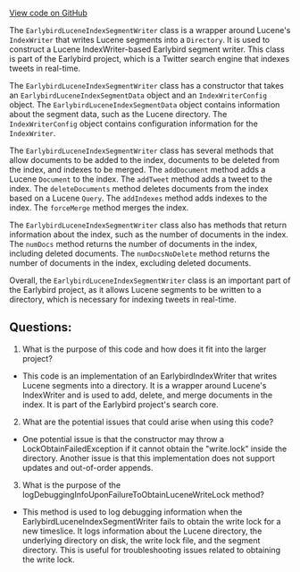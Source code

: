 [View code on GitHub](https://github.com/misbahsy/the-algorithm/src/java/com/twitter/search/core/earlybird/index/EarlybirdLuceneIndexSegmentWriter.java)

The `EarlybirdLuceneIndexSegmentWriter` class is a wrapper around Lucene's `IndexWriter` that writes Lucene segments into a `Directory`. It is used to construct a Lucene IndexWriter-based Earlybird segment writer. This class is part of the Earlybird project, which is a Twitter search engine that indexes tweets in real-time. 

The `EarlybirdLuceneIndexSegmentWriter` class has a constructor that takes an `EarlybirdLuceneIndexSegmentData` object and an `IndexWriterConfig` object. The `EarlybirdLuceneIndexSegmentData` object contains information about the segment data, such as the Lucene directory. The `IndexWriterConfig` object contains configuration information for the `IndexWriter`. 

The `EarlybirdLuceneIndexSegmentWriter` class has several methods that allow documents to be added to the index, documents to be deleted from the index, and indexes to be merged. The `addDocument` method adds a Lucene `Document` to the index. The `addTweet` method adds a tweet to the index. The `deleteDocuments` method deletes documents from the index based on a Lucene `Query`. The `addIndexes` method adds indexes to the index. The `forceMerge` method merges the index. 

The `EarlybirdLuceneIndexSegmentWriter` class also has methods that return information about the index, such as the number of documents in the index. The `numDocs` method returns the number of documents in the index, including deleted documents. The `numDocsNoDelete` method returns the number of documents in the index, excluding deleted documents. 

Overall, the `EarlybirdLuceneIndexSegmentWriter` class is an important part of the Earlybird project, as it allows Lucene segments to be written to a directory, which is necessary for indexing tweets in real-time.
## Questions: 
 1. What is the purpose of this code and how does it fit into the larger project?
- This code is an implementation of an EarlybirdIndexWriter that writes Lucene segments into a directory. It is a wrapper around Lucene's IndexWriter and is used to add, delete, and merge documents in the index. It is part of the Earlybird project's search core.

2. What are the potential issues that could arise when using this code?
- One potential issue is that the constructor may throw a LockObtainFailedException if it cannot obtain the "write.lock" inside the directory. Another issue is that this implementation does not support updates and out-of-order appends.

3. What is the purpose of the logDebuggingInfoUponFailureToObtainLuceneWriteLock method?
- This method is used to log debugging information when the EarlybirdLuceneIndexSegmentWriter fails to obtain the write lock for a new timeslice. It logs information about the Lucene directory, the underlying directory on disk, the write lock file, and the segment directory. This is useful for troubleshooting issues related to obtaining the write lock.